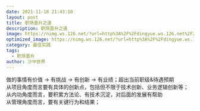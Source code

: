```yaml
---
date: 2021-11-18 21:43:10
layout: post
title: 职场晋升之道
description: 职场晋升之道
image: https://nimg.ws.126.net/?url=http%3A%2F%2Fdingyue.ws.126.net%2F2021%2F0703%2F79e44507j00qvnutr0011d000sf00hjp.jpg&thumbnail=660x2147483647&quality=80&type=jpg
optimized_image: https://nimg.ws.126.net/?url=http%3A%2F%2Fdingyue.ws.126.net%2F2021%2F0703%2F79e44507j00qvnutr0011d000sf00hjp.jpg&thumbnail=660x2147483647&quality=80&type=jpg
category: 最佳实践
tags:
  - 职场晋升
author: 沙中世界
---
```


做的事情有价值 → 有挑战 → 有创新 → 有业绩；超出当前职级&待遇预期<br>
从项目角度而言要有具体的创新点，包括但不限于技术创新、业务逻辑创新等；<br>
从内功角度而言，要积累方法论、有技术沉淀，对后面的发展有帮助<br>
从管理角度而言，要有关键行为和结果；
